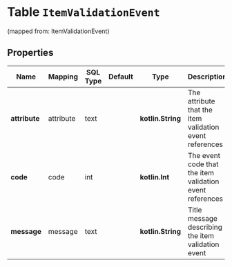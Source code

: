 
# Table `ItemValidationEvent`
(mapped from: ItemValidationEvent)

## Properties
Name | Mapping | SQL Type | Default | Type | Description | Notes
---- | ------- | -------- | ------- | ---- | ----------- | -----
**attribute** | attribute | text |  | **kotlin.String** | The attribute that the item validation event references |  [optional]
**code** | code | int |  | **kotlin.Int** | The event code that the item validation event references |  [optional]
**message** | message | text |  | **kotlin.String** | Title message describing the item validation event |  [optional]





